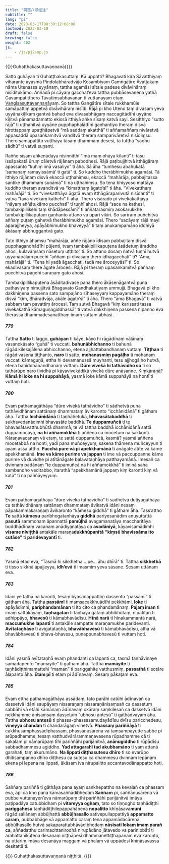 ```yaml
---
title: "洞窟八颂经注"
subtitle: ""
lang: "pi"
date: 2023-03-17T08:38:12+08:00
lastmod: 2023-03-18
draft: false
brewing: false
weight: 402
js:
    - /js/pj2snp.js
---
```


{{<subtitle>}}Guhaṭṭhakasuttavaṇṇanā{{</subtitle>}}

Satto guhāyan ti Guhaṭṭhakasuttaṃ. Kā uppatti? Bhagavati kira Sāvatthiyaṃ viharante āyasmā Piṇḍolabhāradvājo Kosambiyaṃ Gaṃṅgātīre Āvaṭṭakaṃ nāma Utenassa uyyānaṃ, tattha agamāsi sītale padese divāvihāraṃ nisīditukāmo. Aññadā pi cāyaṃ gacchat’eva tattha pubbāsevanena yathā Gavampatitthero Tāvatiṃsabhavanan ti vuttanayam etaṃ [Vaṅgīsasuttavaṇṇanā](../212/)yaṃ. So tattha Gaṅgātīre sītale rukkhamūle samāpattiṃ appetvā divāvihāraṃ nisīdi. Rājā pi kho Uteno taṃ divasaṃ yeva uyyānakīḷikaṃ gantvā bahud eva divasabhāgaṃ naccagītādīhi uyyāne kīḷitvā pānamadamatto ekissā itthiyā aṅke sīsaṃ katvā sayi. Sesitthiyo “sutto rājā” ti uṭṭhahitvā uyyāne pupphaphalādīni gaṇhantiyo theraṃ disvā hirottappaṃ upaṭṭhāpetvā “mā saddaṃ akatthā” ti aññamaññaṃ nivāretvā appasaddā upasaṅkamitvā vanditvā theraṃ samparivāretvā nisīdiṃsu. Thero samāpattito vuṭṭhāya tāsaṃ dhammaṃ desesi, tā tuṭṭhā “sādhu sādhū” ti vatvā suṇanti.

Rañño sīsaṃ aṅkenādāya nisinnitthī “imā maṃ ohāya kīḷantī” ti tāsu issāpakatā ūruṃ cāletvā rājānaṃ pabodhesi. Rājā paṭibujjhitvā itthāgāraṃ apassanto “kuhiṃ imā vasaliyo” ti āha. Sā āha “tumhesu abahukatā ‘samaṇaṃ ramayissāmā’ ti gatā” ti. So kuddho therābhimukho agamāsi. Tā itthiyo rājānaṃ disvā ekaccā uṭṭhahiṃsu, ekaccā “mahārāja, pabbajitassa santike dhammaṃ suṇāmā” ti na uṭṭhahiṃsu. So tena bhiyyoso mattāya kuddho theraṃ avanditvā va “kimatthaṃ āgato’sī” ti āha. “Vivekatthaṃ mahārājā” ti. So “vivekatthāya āgatā evaṃ itthāgāraparivutā nisīdantī” ti vatvā “tava vivekaṃ kathehī” ti āha. Thero visārado pi vivekakathāya “nāyaṃ aññātukāmo pucchatī” ti tuṇhī ahosi. Rājā “sace na kathesi, tambakipillikehi taṃ khādāpessāmī” ti aññatarasmiṃ asokarukkhe tambakipillikapuṭaṃ gaṇhanto attano va upari vikiri. So sarīraṃ puñchitvā aññaṃ puṭaṃ gahetvā therābhimukho agamāsi. Thero “sacāyaṃ rājā mayi aparajjheyya, apāyābhimukho bhaveyyā” ti taṃ anukampamāno iddhiyā ākāsaṃ abbhuggantvā gato.

Tato itthiyo āhaṃsu “mahārāja, aññe rājāno īdisaṃ pabbajitaṃ disvā pupphagandhādīhi pūjenti, tvaṃ tambakipillikapuṭena āsādetuṃ āraddho ahosi, kulavaṃsaṃ nāsetuṃ uṭṭhito” ti. So attano dosaṃ ñatvā tuṇhī hutvā uyyānapālaṃ pucchi “aññam pi divasaṃ thero idhāgacchatī” ti? “Āma, mahārājā” ti. “Tena hi yadā āgacchati, tadā me āroceyyāsī” ti. So ekadivasaṃ there āgate ārocesi. Rājā pi theraṃ upasaṅkamitvā pañhaṃ pucchitvā pāṇehi saraṇaṃ gato ahosi.

Tambakipillikapuṭena āsāditadivase pana thero ākāsenāgantvā puna pathaviyaṃ nimujjitvā Bhagavato Gandhakuṭiyaṃ ummujji. Bhagavā pi kho dakkhiṇena passena sato sampajāno sīhaseyyaṃ kappayamāno theraṃ disvā “kiṃ, Bhāradvāja, akāle āgato’sī” ti āha. Thero “āma Bhagavā” ti vatvā sabbaṃ taṃ pavattiṃ ārocesi. Taṃ sutvā Bhagavā “kiṃ karissati tassa vivekakathā kāmaguṇagiddhassā” ti vatvā dakkhiṇena passena nipanno eva therassa dhammadesanatthaṃ imaṃ suttam abhāsi.

##### 779

Tattha **Satto** ti laggo, **guhāyan** ti kāye, kāyo hi rāgādīnaṃ vāḷānaṃ vasanokāsato “guhā” ti vuccati. **bahunābhichanno** ti bahunā rāgādikilesajālena abhicchanno, etena ajjhattabandhanaṃ vuttaṃ. **Tiṭṭhan** ti rāgādivasena tiṭṭhanto, **naro** ti satto, **mohanasmiṃ pagāḷho** ti mohanaṃ vuccati kāmaguṇā, ettha hi devamanussā muyhanti, tesu ajjhogāḷho hutvā, etena bahiddhābandhanaṃ vuttaṃ. **Dūre vivekā hi tathāvidho so** ti so tathārūpo naro tividhā pi kāyavivekādikā vivekā dūre anāsanne. Kiṃkāraṇā? **Kāmā hi loke na hi suppahāyā**, yasmā loke kāmā suppahāyā na hontī ti vuttaṃ hoti.

##### 780

Evaṃ paṭhamagāthāya “dūre vivekā tathāvidho” ti sādhetvā puna tathāvidhānaṃ sattānaṃ dhammataṃ āvikaronto “icchānidānā” ti gātham āha. Tattha **Icchānidānā** ti taṇhāhetukā, **bhavasātabaddhā** ti sukhavedanādimhi bhavasāte baddhā. **Te duppamuñcā** ti te bhavasātavatthubhūtā dhammā, te vā tattha baddhā icchānidānā sattā duppamocayā, **na hi aññamokkhā** ti aññena ca mocetuṃ na sakkonti. Kāraṇavacanaṃ vā etaṃ, te sattā duppamuñcā, kasmā? yasmā aññena mocetabbā na honti, yadi pana muñceyyuṃ, sakena thāmena muñceyyun ti ayam assa attho. **Pacchā pure vā pi apekkhamānā** ti anāgate atīte vā kāme apekkhamānā. **Ime va kāme purime va jappan** ti ime vā paccuppanne kāme purime vā duvidhe pi atītānāgate balavataṇhāya patthayamānā. Imesañ ca dvinnaṃ padānaṃ “te duppamuñcā na hi aññamokkhā” ti iminā saha sambandho veditabbo, itarathā “apekkhamānā jappaṃ kiṃ karonti kiṃ vā katā” ti na paññāyeyyuṃ.

##### 781

Evaṃ paṭhamagāthāya “dūre vivekā tathāvidho” ti sādhetvā dutiyagāthāya ca tathāvidhānaṃ sattānaṃ dhammataṃ āvikatvā idāni nesaṃ pāpakammakaraṇaṃ āvikaronto “kāmesu giddhā” ti gātham āha. Tass’attho **Te** sattā **kāmesu** paribhogataṇhāya **giddhā** pariyesanādim anuyuttattā **pasutā** sammoham āpannattā **pamūḷhā** avagamanatāya maccharitāya buddhādīnaṃ vacanaṃ anādiyanatāya ca **avadāniyā**, kāyavisamādimhi **visame niviṭṭhā** antakāle maraṇa**dukkhūpanītā** **“kiṃsū bhavissāma ito cutāse”** ti **paridevayantī** ti.

##### 782

Yasmā etad eva, “Tasmā hi sikkhetha …pe… āhu dhīrā” ti. Tattha **sikkhethā** ti tisso sikkhā āpajjeyya, **idh’evā** ti imasmiṃ yeva sāsane. Sesam uttānam eva.

##### 783

Idāni ye tathā na karonti, tesaṃ byasanappattiṃ dassento “passāmī” ti gātham āha. Tattha **passāmī** ti maṃsacakkhuādīhi pekkhāmi, **loke** ti apāyādimhi, **pariphandamānan** ti ito cito ca phandamānaṃ. **Pajaṃ iman** ti imaṃ sattakāyaṃ, **taṇhagatan** ti taṇhāya gataṃ abhibhūtaṃ, nipātitan ti adhippāyo, **bhavesū** ti kāmabhavādīsu. **Hīnā narā** ti hīnakammantā narā, **maccumukhe lapantī** ti antakāle sampatte maraṇamukhe paridevanti. **Avītataṇhāse** ti avigatataṇhā, **bhavābhavesū** ti kāmabhavādīsu, atha vā bhavābhavesū ti bhava-bhavesu, punappunabhavesū ti vuttaṃ hoti.

##### 784

Idāni yasmā avītataṇhā evaṃ phandanti ca lapanti ca, tasmā taṇhāvinaye samādapento “mamāyite” ti gātham āha. Tattha **mamāyite** ti taṇhādiṭṭhimamattehi “maman” ti pariggahite vatthusmiṃ, **passathā** ti sotāre ālapanto āha. **Etam pī** ti etam pi ādīnavaṃ. Sesaṃ pākaṭam eva.

##### 785

Evam ettha paṭhamagāthāya assādaṃ, tato parāhi catūhi ādīnavañ ca dassetvā idāni saupāyaṃ nissaraṇaṃ nissaraṇānisaṃsañ ca dassetuṃ sabbāhi vā etāhi kāmānaṃ ādīnavaṃ okāraṃ saṃkilesañ ca dassetvā idāni nekkhamme ānisaṃsaṃ dassetuṃ “ubhosu antesū” ti gāthādvayam āha. Tattha **ubhosu antesū** ti phassa-phassasamudayādīsu dvīsu paricchedesu, **vineyya chandan** ti chandarāgaṃ vinetvā. **Phassaṃ pariññāyā** ti cakkhusamphassādiphassaṃ, phassānusārena vā taṃsampayutte sabbe pi arūpadhamme, tesaṃ vatthudvārārammaṇavasena rūpadhamme cā ti sakalam pi nāmarūpaṃ tīhi pariññāhi parijānitvā, **anānugiddho** ti rūpādīsu sabbadhammesu agiddho. **Yad attagarahī tad akubbamāno** ti yaṃ attanā garahati, taṃ akurumāno. **Na lippatī diṭṭhasutesu dhīro** ti so evarūpo dhitisampanno dhīro diṭṭhesu ca sutesu ca dhammesu dvinnaṃ lepānaṃ ekena pi lepena na lippati, ākāsam iva nirupalitto accantavodānappatto hoti.

##### 786

Saññaṃ pariññā ti gāthāya pana ayaṃ saṅkhepattho na kevalañ ca phassam eva, api ca kho pana kāmasaññādibhedaṃ **Saññam** pi, saññānusārena vā pubbe vuttanayen’eva nāmarūpaṃ tīhi pariññāhi parijānitvā imāya paṭipadāya catubbidham pi **vitareyya oghaṃ**, tato so tiṇṇogho taṇhādiṭṭhi **pariggahesu** taṇhādiṭṭhilepappahānena **nopalitto** khīṇāsava**muni** rāgādisallānaṃ abbūḷhattā **abbūḷhasallo** sativepullappattiyā **appamatto caraṃ**, pubbabhāge vā appamatto caraṃ tena appamādacārena abbūḷhasallo hutvā sakaparattabhāvādibhedaṃ **nāsīsatī lokam imaṃ parañ ca**, aññadatthu carimacittanirodhā nirupādāno jātavedo va parinibbātī ti arahattanikūṭena desanaṃ niṭṭhāpesi dhammanettiṭṭhapanam eva karonto, na uttariṃ imāya desanāya maggaṃ vā phalaṃ vā uppādesi khīṇāsavassa desitattā ti.

{{<eof>}}
    Guhaṭṭhakasuttavaṇṇanā niṭṭhitā.
{{</eof>}}